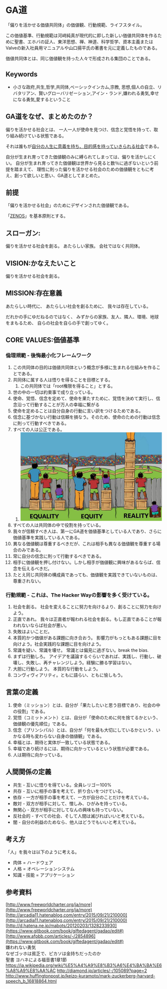 # GA道

「偏りを活かせる価値共同体」の価値観、行動規範、ライフスタイル。

この価値基準、行動規範は河﨑純真が現代的に即した新しい価値共同体を作るために聖書、エホバの証人、東洋思想、禅、神道、科学哲学、資本主義またはValveの新入社員用マニュアルや山口揚平氏の著書を元に定義したものである。

価値共同体とは、同じ価値観を持った人々で形成される集団のことである。

## Keywords

* 小さな政府,共生,哲学,共同体,ベーシックインカム,宗教, 思想,個人の自立、リバタリアン、賢いグローバリゼーション,アイン・ランド,嫌われる勇気,幸せになる勇気,愛するということ

## GA道をなぜ、まとめたのか？

偏りを活かせる社会とは、
一人一人が使命を見つけ、信念と覚悟を持って、取り組み続けている状態である。

それは誰もが[自分の人生に意義を持ち、目的感を持っていきられる社会](http://www.huffingtonpost.jp/keizo-kuramoto/mark-zuckerberg-harvard-speech_b_16818864.html)である。

自分が生まれ育ってきた価値観のみに縛られてしまっては、偏りを活かしにくい。
自分が生まれ育ってきた価値観は世界から見ると数％に過ぎないという前提を踏まえて、
理性に則った偏りを活かせる社会のための価値観をともに考え、創って欲しいと思い、GA道としてまとめた。

## 前提

「偏りを活かせる社会」のためにデザインされた価値観である。

「[ZENOS](https://github.com/ozcn/zenos)」を基本原則とする。

## スローガン:

偏りを活かせる社会を創る。
あたらしい家族。
会社ではなく共同体。

## VISION:かなえたいこと

偏りを活かせる社会を創る。

## MISSION:存在意義

あたらしい時代に、
あたらしい社会を創るために、
我々は存在している。

だれかの手にゆだねるのではなく、
みずからの家族、友人、隣人、環境、地球をまもるため、
自らの社会を自らの手で創ってゆく。

## CORE VALUES:価値基準

### 倫理規範 - 後悔最小化フレームワーク

1. この共同体の目的は価値共同体という概念が多様に生まれる仕組みを作ることである。
2. 共同体に属する人は悟りを得ることを目標とする。
   1. この共同体では「root権限を得ること」とする。
3. 世の中の一切は約束事で成り立っている。
4. 使命、覚悟、信念を定めて、使命を果たすために、覚悟を決めて実行し、信念沿って行動することが万人の幸福に繋がる
5. 使命を定めることは自分自身の行動に言い訳をつけるためである。
6. 信念に基づかない行動は信頼を損なう。そのため、使命のための行動は信念に則って行動すべきである。
7. すべての人は公正である。
   1. ![](/assets/CaPmiaNWQAEhRvF.jpg)
8. すべての人は共同体の中で役割を持っている。
9. 我々が信頼すべき人は、第一にGA道を価値基準としている人であり、さらに価値基準を実践している人である。
10. 異なる価値観は尊重するべきだが、これは相手も異なる価値観を尊重する場合のみである。
11. 常に自分の信念に則って行動するべきである。
12. 相手に価値観を押し付けない。しかし相手が価値観に興味があるならば、信念を伝えるべきだ。
13. たとえ同じ共同体の構成員であっても、価値観を実践できていないものは、尊重されない。

### 行動規範 - これは、The Hacker Wayの影響を多く受けている。

1. 社会を創る。 社会を変えることに努力を向けるより、創ることに努力を向けよう。
2. 正直であれ。 我々は正直者が報われる社会を創る。もし正直であることが報われないならば社会が悪い。
3. 失敗はよいことだ。
4. 本質的かつ価値がある課題に向き合おう。 影響力がもっともある課題に目を向けよう。社会実践的な課題に目を向けよう。
5. 常識を疑い、常識を壊せ。 常識とは偏見に過ぎない。break the bias.
6. まずは行動しろ。 アイデアを議論するぐらいであれば、実践し、行動し、破壊し、失敗し、再チャレンジしよう。経験に勝る学習はない。
7. 大胆に行動しよう。 本質的な行動をしよう。
8. コンヴィヴィアリティ。ともに語らい、ともに愉しもう。

## 言葉の定義

1. 使命（ミッション）とは、自分が「果たしたいと思う目標であり、社会の中の役割」である。
2. 覚悟（コミットメント）とは、自分が「使命のために何を捨てるかという、価値観の優先順位」である。
3. 信念（プリンシパル）とは、自分が「何を最も大切にしているかという、いかなる時も変わらない自身の価値観」である。
4. 幸福とは、期待と実体が一致している状態である。
5. 幸福であり続けるには、期待に向かっているという状態が必要である。
6. 人は期待に向かっている。

## 人間関係の定義

* 共生 - 互いに悟りを得ている。全員レリゴー100%
* 共存 - 互いに相手の事を考えて、折り合いをつけている。
* 依存 - 一方が相手の事を考えて、一方が自分のことだけを考えている。
* 敵対 - 双方が相手に対して、憎しみ、ひがみを持っている。
* 無関心 - 双方が相手に対してなんの興味も持っていない。
* 反社会的 - すべての社会、そして人間は滅びればいいと考えている。
* 闇 - 自分の利益のためなら、他人はどうでもいいと考えている。

## 考え方

「人」を我々は以下のように考える。

* 肉体 = ハードウェア
* 人格 = オペレーションシステム
* 知識・技能 = アプリケーション

## 参考資料

[http://www.freeworldcharter.org/ja/more](http://www.freeworldcharter.org/ja/more)  
[http://arcadia11.hatenablog.com/entry/2015/09/21/210000](http://arcadia11.hatenablog.com/entry/2015/09/21/210000)  
[http://d.hatena.ne.jp/mabots/20120203/1328233930](https://www.gitbook.com/book/giftedagent/gadao/edit#)  
[http://www.afpbb.com/articles/-/2854896](https://www.gitbook.com/book/giftedagent/gadao/edit#)  
嫌われない勇気  
なぜゴッホは貧乏で、ピカソは金持ちだったのか  
聖書 ヨハネによる福音書1章1節
https://ja.wikipedia.org/wiki/%E5%A4%A9%E8%B3%A6%E4%BA%BA%E6%A8%A9%E8%AA%AC
http://diamond.jp/articles/-/105089?page=2
http://www.huffingtonpost.jp/keizo-kuramoto/mark-zuckerberg-harvard-speech_b_16818864.html
